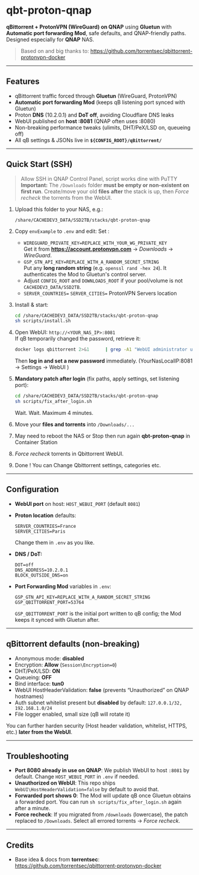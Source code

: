 # qbt-proton-qnap

**qBittorrent + ProtonVPN (WireGuard) on QNAP** using **Gluetun** with **Automatic port forwarding Mod**, safe defaults, and QNAP-friendly paths.  
Designed especially for **QNAP** NAS.

> Based on and big thanks to: https://github.com/torrentsec/qbittorrent-protonvpn-docker

---

## Features

- qBittorrent traffic forced through **Gluetun** (WireGuard, ProtonVPN)
- **Automatic port forwarding Mod** (keeps qB listening port synced with Gluetun)
- Proton **DNS** (10.2.0.1) and **DoT off**, avoiding Cloudflare DNS leaks
- WebUI published on **host :8081** (QNAP often uses :8080)
- Non-breaking performance tweaks (ulimits, DHT/PeX/LSD on, queueing off)
- All qB settings & JSONs live in **`${CONFIG_ROOT}/qBittorrent/`**

---

## Quick Start (SSH)

> Allow SSH in QNAP Control Panel, script works dine with PuTTY
> **Important:** The `/Downloads` folder **must be empty or non-existent on first run**. Create/move your old **files** **after** the stack is up, then *Force recheck* the torrents from the WebUI.

1. Upload this folder to your NAS, e.g.:
   ```
   /share/CACHEDEV3_DATA/SSD2TB/stacks/qbt-proton-qnap
   ```

2. Copy `envExample` to `.env` and edit:
   Set :
   - `WIREGUARD_PRIVATE_KEY=REPLACE_WITH_YOUR_WG_PRIVATE_KEY`  
     Get it from **https://account.protonvpn.com** → *Downloads* → *WireGuard*.
   - `GSP_GTN_API_KEY=REPLACE_WITH_A_RANDOM_SECRET_STRING`  
     Put any **long random string** (e.g. `openssl rand -hex 24`). It authenticates the Mod to Gluetun's control server.
   - Adjust `CONFIG_ROOT` and `DOWNLOADS_ROOT` if your pool/volume is not `CACHEDEV3_DATA/SSD2TB`.
   - `SERVER_COUNTRIES=` `SERVER_CITIES=` ProtonVPN Servers location

3. Install & start:
   ```sh
   cd /share/CACHEDEV3_DATA/SSD2TB/stacks/qbt-proton-qnap
   sh scripts/install.sh
   ```

4. Open WebUI: `http://<YOUR_NAS_IP>:8081`  
   If qB temporarily changed the password, retrieve it:
   ```sh
   docker logs qbittorrent 2>&1      | grep -A1 "WebUI administrator username is"      | tail -n 1 | awk '{print $NF}'
   ```
   Then **log in and set a new password** immediately. (YourNasLocalIP:8081 → Settings → WebUI )

5. **Mandatory patch after login** (fix paths, apply settings, set listening port):
   ```sh
   cd /share/CACHEDEV3_DATA/SSD2TB/stacks/qbt-proton-qnap
   sh scripts/fix_after_login.sh
   ```
   Wait. Wait. Maximum 4 minutes.

7. Move your **files and torrents** into `/Downloads/...` 

8. May need to reboot the NAS or Stop then run again **qbt-proton-qnap** in Container Station

9. *Force recheck* torrents in Qbittorrent WebUI.

10. Done ! You can Change Qbittorrent settings, categories etc.

---

## Configuration

- **WebUI port** on host: `HOST_WEBUI_PORT` (default `8081`)
- **Proton location** defaults:  
  ```
  SERVER_COUNTRIES=France
  SERVER_CITIES=Paris
  ```
  Change them in `.env` as you like.

- **DNS / DoT:**  
  ```
  DOT=off
  DNS_ADDRESS=10.2.0.1
  BLOCK_OUTSIDE_DNS=on
  ```

- **Port Forwarding Mod** variables in `.env`:
  ```
  GSP_GTN_API_KEY=REPLACE_WITH_A_RANDOM_SECRET_STRING
  GSP_QBITTORRENT_PORT=53764
  ```
  `GSP_QBITTORRENT_PORT` is the initial port written to qB config; the Mod keeps it synced with Gluetun after.

---

## qBittorrent defaults (non-breaking)

- Anonymous mode: **disabled**
- Encryption: **Allow** (`Session\Encryption=0`)
- DHT/PeX/LSD: **ON**
- Queueing: **OFF**
- Bind interface: **tun0**
- WebUI HostHeaderValidation: **false** (prevents “Unauthorized” on QNAP hostnames)
- Auth subnet whitelist present but **disabled** by default: `127.0.0.1/32, 192.168.1.0/24`
- File logger enabled, small size (qB will rotate it)

You can further harden security (Host header validation, whitelist, HTTPS, etc.) **later from the WebUI**.

---

## Troubleshooting

- **Port 8080 already in use on QNAP**: We publish WebUI to host `:8081` by default. Change `HOST_WEBUI_PORT` in `.env` if needed.
- **Unauthorized on WebUI**: This repo ships `WebUI\HostHeaderValidation=false` by default to avoid that.
- **Forwarded port shows 0**: The Mod will update qB once Gluetun obtains a forwarded port. You can run `sh scripts/fix_after_login.sh` again after a minute.
- **Force recheck**: If you migrated from `/downloads` (lowercase), the patch replaced to `/Downloads`. Select all errored torrents → *Force recheck*.

---

## Credits

- Base idea & docs from **torrentsec**: https://github.com/torrentsec/qbittorrent-protonvpn-docker
